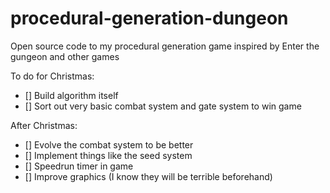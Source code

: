 # procedural-generation-dungeon

Open source code to my procedural generation game inspired by Enter the gungeon and other games

To do for Christmas:

- [] Build algorithm itself
- [] Sort out very basic combat system and gate system to win game

After Christmas:

- [] Evolve the combat system to be better
- [] Implement things like the seed system
- [] Speedrun timer in game
- [] Improve graphics (I know they will be terrible beforehand)

  
